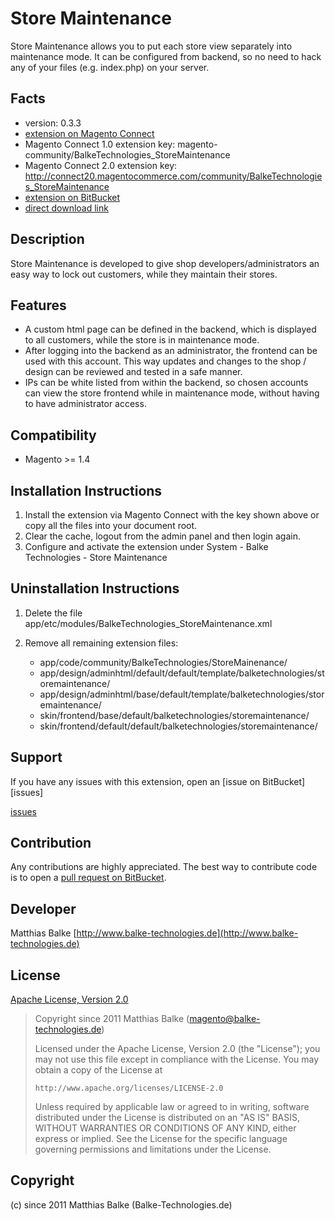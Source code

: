 # Store Maintenance
Store Maintenance allows you to put each store view separately into maintenance mode. It can be configured from backend, so no need to hack any of your files (e.g. index.php) on your server.

## Facts

 * version: 0.3.3
 * [extension on Magento Connect](http://www.magentocommerce.com/magento-connect/store-maintenance.html)
 * Magento Connect 1.0 extension key: magento-community/BalkeTechnologies_StoreMaintenance
 * Magento Connect 2.0 extension key: http://connect20.magentocommerce.com/community/BalkeTechnologies_StoreMaintenance
 * [extension on BitBucket](https://bitbucket.org/3lt0n/magento-module-storemaintenance)
 * [direct download link](https://bitbucket.org/3lt0n/magento-module-storemaintenance/downloads/BalkeTechnologies_StoreMaintenance-0.3.3.tgz)

## Description
Store Maintenance is developed to give shop developers/administrators an easy way to lock out customers, while they maintain their stores.


## Features
 * A custom html page can be defined in the backend, which is displayed to all customers, while the store is in maintenance mode.
 * After logging into the backend as an administrator, the frontend can be used with this account. This way updates and changes to the shop / design can be reviewed and tested in a safe manner.
 * IPs can be white listed from within the backend, so chosen accounts can view the store frontend while in maintenance mode, without having to have administrator access.


## Compatibility
 * Magento >= 1.4

## Installation Instructions

1. Install the extension via Magento Connect with the key shown above or copy all the files into your document root.
2. Clear the cache, logout from the admin panel and then login again.
3. Configure and activate the extension under System - Balke Technologies - Store Maintenance

## Uninstallation Instructions

1. Delete the file app/etc/modules/BalkeTechnologies_StoreMaintenance.xml
2. Remove all remaining extension files:

   * app/code/community/BalkeTechnologies/StoreMainenance/
   * app/design/adminhtml/default/default/template/balketechnologies/storemaintenance/
   * app/design/adminhtml/base/default/template/balketechnologies/storemaintenance/
   * skin/frontend/base/default/balketechnologies/storemaintenance/
   * skin/frontend/default/default/balketechnologies/storemaintenance/

## Support

If you have any issues with this extension, open an [issue on BitBucket][issues]

[issues](https://bitbucket.org/3lt0n/magento-module-storemaintenance/issues)

## Contribution
Any contributions are highly appreciated. The best way to contribute code is to open a
[pull request on BitBucket](https://confluence.atlassian.com/display/BITBUCKET/Working+with+pull+requests).

## Developer

Matthias Balke
[http://www.balke-technologies.de](http://www.balke-technologies.de)

## License

[Apache License, Version 2.0](http://www.apache.org/licenses/LICENSE-2.0.html)

> Copyright since 2011 Matthias Balke (magento@balke-technologies.de)
>
> Licensed under the Apache License, Version 2.0 (the "License");
> you may not use this file except in compliance with the License.
> You may obtain a copy of the License at
>
>     http://www.apache.org/licenses/LICENSE-2.0
>
> Unless required by applicable law or agreed to in writing, software
> distributed under the License is distributed on an "AS IS" BASIS,
> WITHOUT WARRANTIES OR CONDITIONS OF ANY KIND, either express or implied.
> See the License for the specific language governing permissions and
> limitations under the License.

## Copyright
(c) since 2011 Matthias Balke (Balke-Technologies.de)